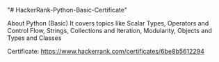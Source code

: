 "# HackerRank-Python-Basic-Certificate" 

About
Python (Basic) It covers topics like Scalar Types, Operators and Control Flow, Strings, Collections and Iteration, Modularity, Objects and Types and Classes

Certificate: https://www.hackerrank.com/certificates/6be8b5612294

